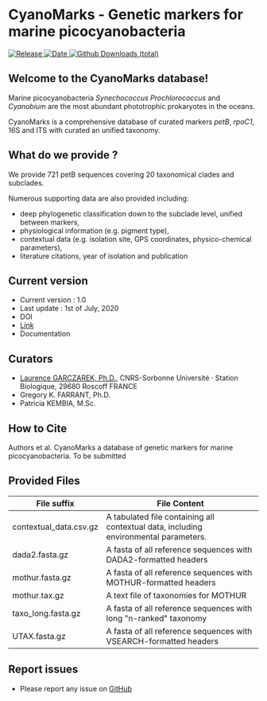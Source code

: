 # CyanoMarks - Genetic markers for marine picocyanobacteria
[![Release](https://img.shields.io/badge/release-1.0-blue.svg)
![Date](https://img.shields.io/badge/date-01%20July%202020-lightgrey.svg)
![Github Downloads
(total)](https://img.shields.io/github/downloads/roskobaz/cyanomarks/total.svg)](https://github.com/roskobaz/cyanomarks/releases)

## Welcome to the CyanoMarks database!
Marine picocyanobacteria *Synechococcus* *Prochlorococcus* and *Cyanobium* are the most abundant phototrophic prokaryotes in the oceans.

CyanoMarks is a comprehensive database of curated markers *petB*, *rpoC1*, 16S and ITS with curated an unified taxonomy.
## What do we provide ?
<p>We provide 721 petB sequences covering 20 taxonomical clades and subclades.</p>

Numerous supporting data are also provided including:
* deep phylogenetic classification down to the subclade level, unified between markers,
* physiological information (e.g. pigment type),
* contextual data (e.g. isolation site, GPS coordinates, physico-chemical parameters),
* literature citations, year of isolation and publication

## Current version
* Current version : 1.0
* Last update : 1st of July, 2020 
* DOI
* [Link](https://github.com/roskobaz/cyanomarks/releases)
* Documentation

## Curators
* [Laurence GARCZAREK, Ph.D.](mailto:laurence.garczarek@sb-roscoff.fr), CNRS-Sorbonne Université · Station Biologique, 29680 Roscoff FRANCE
* Gregory K. FARRANT, Ph.D.
* Patricia KEMBIA, M.Sc.

## How to Cite
Authors et al. CyanoMarks a database of genetic markers for marine picocyanobacteria. To be submitted

## Provided Files

|File suffix             |File Content                                                                          |
|------------------------|--------------------------------------------------------------------------------------|
|contextual_data.csv.gz  |A tabulated file containing all contextual data, including environmental parameters.  |
|dada2.fasta.gz          |A fasta of all reference sequences with DADA2-formatted headers                       |
|mothur.fasta.gz         |A fasta of all reference sequences with MOTHUR-formatted headers                      |
|mothur.tax.gz           |A text file of taxonomies for MOTHUR                                                  |
|taxo_long.fasta.gz      |A fasta of all reference sequences with long "n-ranked" taxonomy                      |
|UTAX.fasta.gz           |A fasta of all reference sequences with VSEARCH-formatted headers                     |


## Report issues
* Please report any issue on [GitHub](https://github.com/roskobaz/cyanomarks/issues)
